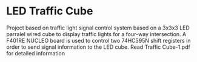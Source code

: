 # LED Traffic Cube
Project based on traffic light signal control system based on a 3x3x3 LED parralel wired cube to display traffic lights for a four-way intersection. A F401RE NUCLEO board is used to control two 74HC595N shift registers in order to send signal information to the LED cube. Read Traffic Cube-1.pdf for detailed information
